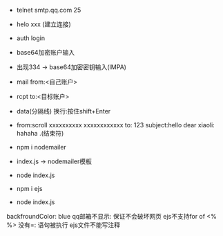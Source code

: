 - telnet smtp.qq.com 25
- helo xxx (建立连接)
- auth login
- base64加密账户输入
- 出现334 -> base64加密密钥输入(IMPA)
- mail from:<自己账户>
- rcpt to:<目标账户>
- data(分隔线) 换行:按住shift+Enter
- from:scroll
  xxxxxxxxxx
  xxxxxxxxxxxx
  to: 123
  subject:hello
  dear xiaoli: hahaha
  .(结束符)

- npm i nodemailer
- index.js -> nodemailer模板
- node index.js

- npm i ejs
- node index.js

backfroundColor: blue qq邮箱不显示: 保证不会破坏网页
ejs不支持for of
<% %> 没有=: 语句被执行
ejs文件不能写注释